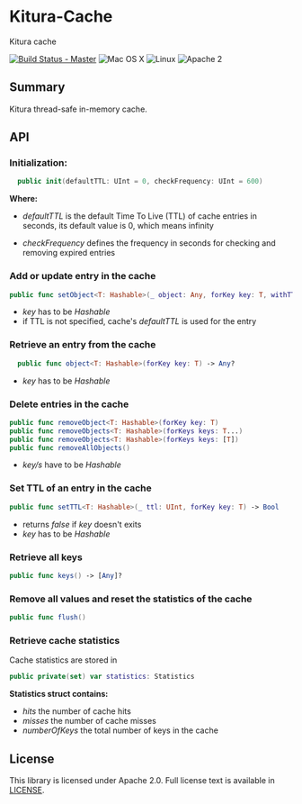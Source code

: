 # Kitura-Cache
Kitura cache

[![Build Status - Master](https://travis-ci.org/IBM-Swift/Kitura.svg?branch=master)](https://travis-ci.org/IBM-Swift/Kitura-Cache)
![Mac OS X](https://img.shields.io/badge/os-Mac%20OS%20X-green.svg?style=flat)
![Linux](https://img.shields.io/badge/os-linux-green.svg?style=flat)
![Apache 2](https://img.shields.io/badge/license-Apache2-blue.svg?style=flat)

## Summary
Kitura thread-safe in-memory cache.

## API
### Initialization:

```swift
  public init(defaultTTL: UInt = 0, checkFrequency: UInt = 600)
```
**Where:**
   - *defaultTTL* is the default Time To Live (TTL) of cache entries in seconds, its default value is 0, which means infinity

   - *checkFrequency* defines the frequency in seconds for checking and removing expired entries

### Add or update entry in the cache
```swift
public func setObject<T: Hashable>(_ object: Any, forKey key: T, withTTL: UInt?=nil) {
```
 - *key* has to be *Hashable*
 - if TTL is not specified, cache's *defaultTTL* is used for the entry

### Retrieve an entry from the cache
```swift
  public func object<T: Hashable>(forKey key: T) -> Any?
```
- *key* has to be *Hashable*

### Delete entries in the cache
```swift
public func removeObject<T: Hashable>(forKey key: T)
public func removeObjects<T: Hashable>(forKeys keys: T...)
public func removeObjects<T: Hashable>(forKeys keys: [T])
public func removeAllObjects()
```
- *key/s* have to be *Hashable*

### Set TTL of an entry in the cache
```swift
public func setTTL<T: Hashable>(_ ttl: UInt, forKey key: T) -> Bool
```
- returns *false* if *key* doesn't exits
- *key* has to be *Hashable*

### Retrieve all keys

```swift
public func keys() -> [Any]?
```

### Remove all values and reset the statistics of the cache

```swift
public func flush()
```

### Retrieve cache statistics
Cache statistics are stored in
```swift
public private(set) var statistics: Statistics
```
**Statistics struct contains:**
   - *hits* the number of cache hits
   - *misses* the number of cache misses
   - *numberOfKeys* the total number of keys in the cache

## License
This library is licensed under Apache 2.0. Full license text is available in [LICENSE](LICENSE.txt).
